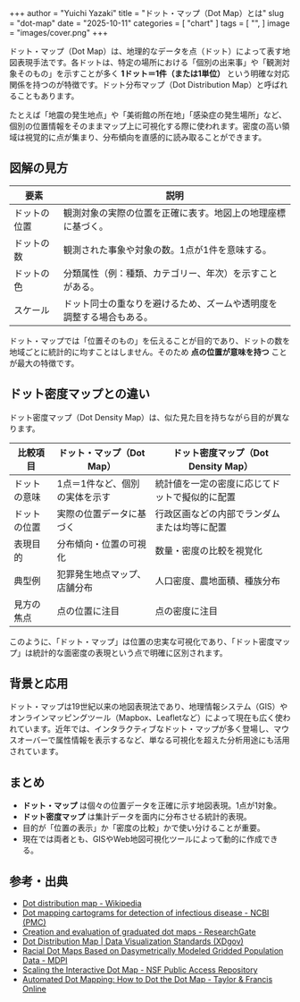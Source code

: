 +++
author = "Yuichi Yazaki"
title = "ドット・マップ（Dot Map）とは"
slug = "dot-map"
date = "2025-10-11"
categories = [
    "chart"
]
tags = [
    "",
]
image = "images/cover.png"
+++

ドット・マップ（Dot Map）は、地理的なデータを点（ドット）によって表す地図表現手法です。各ドットは、特定の場所における「個別の出来事」や「観測対象そのもの」を示すことが多く **1ドット＝1件（または1単位）** という明確な対応関係を持つのが特徴です。ドット分布マップ（Dot Distribution Map）と呼ばれることもあります。

<!--more-->

たとえば「地震の発生地点」や「美術館の所在地」「感染症の発生場所」など、個別の位置情報をそのままマップ上に可視化する際に使われます。密度の高い領域は視覚的に点が集まり、分布傾向を直感的に読み取ることができます。



## 図解の見方

| 要素 | 説明 |
|------|------|
| ドットの位置 | 観測対象の実際の位置を正確に表す。地図上の地理座標に基づく。 |
| ドットの数 | 観測された事象や対象の数。1点が1件を意味する。 |
| ドットの色 | 分類属性（例：種類、カテゴリー、年次）を示すことがある。 |
| スケール | ドット同士の重なりを避けるため、ズームや透明度を調整する場合もある。 |

ドット・マップでは「位置そのもの」を伝えることが目的であり、ドットの数を地域ごとに統計的に均すことはしません。そのため **点の位置が意味を持つ** ことが最大の特徴です。



## ドット密度マップとの違い

ドット密度マップ（Dot Density Map）は、似た見た目を持ちながら目的が異なります。

| 比較項目 | ドット・マップ（Dot Map） | ドット密度マップ（Dot Density Map） |
|-----------|----------------------------|-------------------------------------|
| ドットの意味 | 1点＝1件など、個別の実体を示す | 統計値を一定の密度に応じてドットで擬似的に配置 |
| ドットの位置 | 実際の位置データに基づく | 行政区画などの内部でランダムまたは均等に配置 |
| 表現目的 | 分布傾向・位置の可視化 | 数量・密度の比較を視覚化 |
| 典型例 | 犯罪発生地点マップ、店舗分布 | 人口密度、農地面積、種族分布 |
| 見方の焦点 | 点の位置に注目 | 点の密度に注目 |

このように、「ドット・マップ」は位置の忠実な可視化であり、「ドット密度マップ」は統計的な面密度の表現という点で明確に区別されます。



## 背景と応用

ドット・マップは19世紀以来の地図表現法であり、地理情報システム（GIS）やオンラインマッピングツール（Mapbox、Leafletなど）によって現在も広く使われています。近年では、インタラクティブなドット・マップが多く登場し、マウスオーバーで属性情報を表示するなど、単なる可視化を超えた分析用途にも活用されています。



## まとめ

- **ドット・マップ** は個々の位置データを正確に示す地図表現。1点が1対象。
- **ドット密度マップ** は集計データを面内に分布させる統計的表現。
- 目的が「位置の表示」か「密度の比較」かで使い分けることが重要。
- 現在では両者とも、GISやWeb地図可視化ツールによって動的に作成できる。



## 参考・出典

- [Dot distribution map - Wikipedia](https://en.wikipedia.org/wiki/Dot_distribution_map)
- [Dot mapping cartograms for detection of infectious disease - NCBI (PMC)](https://pmc.ncbi.nlm.nih.gov/articles/PMC5779165/)
- [Creation and evaluation of graduated dot maps - ResearchGate](https://www.researchgate.net/publication/318722017_Creation_and_evaluation_of_graduated_dot_maps)
- [Dot Distribution Map | Data Visualization Standards (XDgov)](https://xdgov.github.io/data-design-standards/visualizations/dot-distribution-map)
- [Racial Dot Maps Based on Dasymetrically Modeled Gridded Population Data - MDPI](https://www.mdpi.com/2076-0760/8/5/157)
- [Scaling the Interactive Dot Map - NSF Public Access Repository](https://par.nsf.gov/servlets/purl/10079287)
- [Automated Dot Mapping: How to Dot the Dot Map - Taylor & Francis Online](https://www.tandfonline.com/doi/abs/10.1559/1523040639117)
